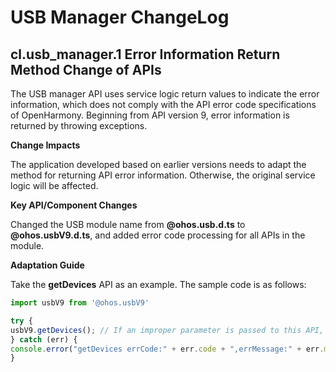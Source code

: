 # USB Manager ChangeLog

## cl.usb_manager.1 Error Information Return Method Change of APIs

The USB manager API uses service logic return values to indicate the error information, which does not comply with the API error code specifications of OpenHarmony. Beginning from API version 9, error information is returned by throwing exceptions.

**Change Impacts**

The application developed based on earlier versions needs to adapt the method for returning API error information. Otherwise, the original service logic will be affected.

**Key API/Component Changes**

Changed the USB module name from **@ohos.usb.d.ts** to **@ohos.usbV9.d.ts**, and added error code processing for all APIs in the module.

**Adaptation Guide**

Take the **getDevices** API as an example. The sample code is as follows:

```ts
import usbV9 from '@ohos.usbV9'

try {
usbV9.getDevices(); // If an improper parameter is passed to this API, an exception will be thrown.
} catch (err) {
console.error("getDevices errCode:" + err.code + ",errMessage:" + err.message);
}
```
